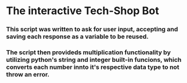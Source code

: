 # The interactive Tech-Shop Bot

### This script was written to ask for user input, accepting and saving each response as a variable to be reused. 
### The script then provideds multiplication functionality by utilizing python's string and integer built-in funcions, which converts each number innto it's respective data type to not throw an error.
